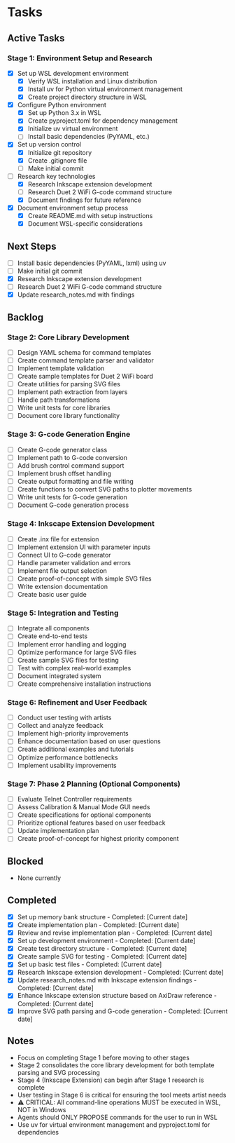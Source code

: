 # Tasks

## Active Tasks
### Stage 1: Environment Setup and Research
- [x] Set up WSL development environment
  - [x] Verify WSL installation and Linux distribution
  - [x] Install uv for Python virtual environment management
  - [x] Create project directory structure in WSL
- [x] Configure Python environment
  - [x] Set up Python 3.x in WSL
  - [x] Create pyproject.toml for dependency management
  - [x] Initialize uv virtual environment
  - [ ] Install basic dependencies (PyYAML, etc.)
- [x] Set up version control
  - [x] Initialize git repository
  - [x] Create .gitignore file
  - [ ] Make initial commit
- [ ] Research key technologies
  - [x] Research Inkscape extension development
  - [ ] Research Duet 2 WiFi G-code command structure
  - [x] Document findings for future reference
- [x] Document environment setup process
  - [x] Create README.md with setup instructions
  - [x] Document WSL-specific considerations

## Next Steps
- [ ] Install basic dependencies (PyYAML, lxml) using uv
- [ ] Make initial git commit
- [x] Research Inkscape extension development
- [ ] Research Duet 2 WiFi G-code command structure
- [x] Update research_notes.md with findings

## Backlog
### Stage 2: Core Library Development
- [ ] Design YAML schema for command templates
- [ ] Create command template parser and validator
- [ ] Implement template validation
- [ ] Create sample templates for Duet 2 WiFi board
- [ ] Create utilities for parsing SVG files
- [ ] Implement path extraction from layers
- [ ] Handle path transformations
- [ ] Write unit tests for core libraries
- [ ] Document core library functionality

### Stage 3: G-code Generation Engine
- [ ] Create G-code generator class
- [ ] Implement path to G-code conversion
- [ ] Add brush control command support
- [ ] Implement brush offset handling
- [ ] Create output formatting and file writing
- [ ] Create functions to convert SVG paths to plotter movements
- [ ] Write unit tests for G-code generation
- [ ] Document G-code generation process

### Stage 4: Inkscape Extension Development
- [ ] Create .inx file for extension
- [ ] Implement extension UI with parameter inputs
- [ ] Connect UI to G-code generator
- [ ] Handle parameter validation and errors
- [ ] Implement file output selection
- [ ] Create proof-of-concept with simple SVG files
- [ ] Write extension documentation
- [ ] Create basic user guide

### Stage 5: Integration and Testing
- [ ] Integrate all components
- [ ] Create end-to-end tests
- [ ] Implement error handling and logging
- [ ] Optimize performance for large SVG files
- [ ] Create sample SVG files for testing
- [ ] Test with complex real-world examples
- [ ] Document integrated system
- [ ] Create comprehensive installation instructions

### Stage 6: Refinement and User Feedback
- [ ] Conduct user testing with artists
- [ ] Collect and analyze feedback
- [ ] Implement high-priority improvements
- [ ] Enhance documentation based on user questions
- [ ] Create additional examples and tutorials
- [ ] Optimize performance bottlenecks
- [ ] Implement usability improvements

### Stage 7: Phase 2 Planning (Optional Components)
- [ ] Evaluate Telnet Controller requirements
- [ ] Assess Calibration & Manual Mode GUI needs
- [ ] Create specifications for optional components
- [ ] Prioritize optional features based on user feedback
- [ ] Update implementation plan
- [ ] Create proof-of-concept for highest priority component

## Blocked
- None currently

## Completed
- [x] Set up memory bank structure - Completed: [Current date]
- [x] Create implementation plan - Completed: [Current date]
- [x] Review and revise implementation plan - Completed: [Current date]
- [x] Set up development environment - Completed: [Current date]
- [x] Create test directory structure - Completed: [Current date]
- [x] Create sample SVG for testing - Completed: [Current date]
- [x] Set up basic test files - Completed: [Current date]
- [x] Research Inkscape extension development - Completed: [Current date]
- [x] Update research_notes.md with Inkscape extension findings - Completed: [Current date]
- [x] Enhance Inkscape extension structure based on AxiDraw reference - Completed: [Current date]
- [x] Improve SVG path parsing and G-code generation - Completed: [Current date]

## Notes
- Focus on completing Stage 1 before moving to other stages
- Stage 2 consolidates the core library development for both template parsing and SVG processing
- Stage 4 (Inkscape Extension) can begin after Stage 1 research is complete
- User testing in Stage 6 is critical for ensuring the tool meets artist needs
- ⚠️ CRITICAL: All command-line operations MUST be executed in WSL, NOT in Windows
- Agents should ONLY PROPOSE commands for the user to run in WSL
- Use uv for virtual environment management and pyproject.toml for dependencies 
